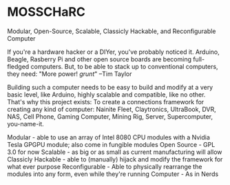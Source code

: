 MOSSCHaRC
========

Modular, Open-Source, Scalable, Classicly Hackable, and Reconfigurable Computer

If you're a hardware hacker or a DIYer, you've probably noticed it. Arduino, Beagle, Rasberry Pi and other open source boards are becoming full-fledged computers. But, to be able to stack up to conventional computers, they need:
				"More power! *grunt*" –Tim Taylor

Building such a computer needs to be easy to build and modify at a very basic level, like Arduino, highly scalable and compatible, like no other. That's why this project exists: To create a connections framework for creating any kind of computer: Nainite Fleet, Claytronics, UltraBook, DVR, NAS, Cell Phone, Gaming Computer, Mining Rig, Server, Supercomputer, you-name-it.

Modular - able to use an array of Intel 8080 CPU modules with a Nvidia Tesla GPGPU module; also come in fungible modules
Open Source - GPL 3.0 for now
Scalable - as big or as small as current manufacturing will allow
Classicly Hackable - able to (manually) hijack and modify the framework for what ever purpose
Reconfigurable - Able to physically rearrange the modules into any form, even while they're running
Computer - As in Nerds
